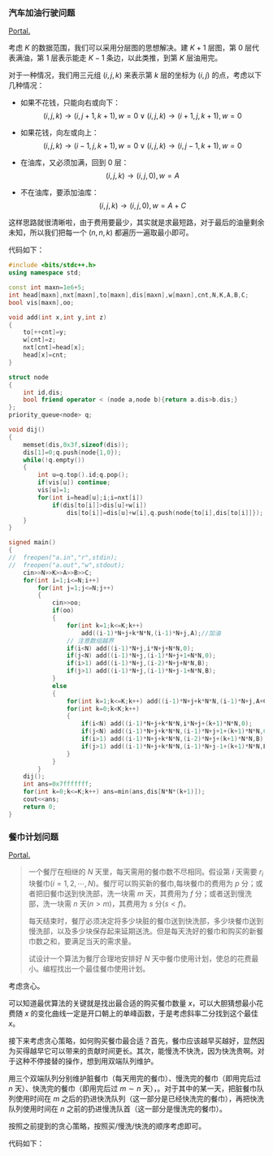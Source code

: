 ### 汽车加油行驶问题

[Portal.](https://www.luogu.com.cn/problem/P4009)

考虑 $K$ 的数据范围，我们可以采用分层图的思想解决。建 $K+1$ 层图，第 $0$ 层代表满油，第 $1$ 层表示能走 $K-1$ 条边，以此类推，到第 $K$ 层油用完。

对于一种情况，我们用三元组 $(i,j,k)$ 来表示第 $k$ 层的坐标为 $(i,j)$ 的点，考虑以下几种情况：

- 如果不花钱，只能向右或向下：
  $$
  (i,j,k)\rightarrow(i,j+1,k+1),w=0\lor(i,j,k)\rightarrow(i+1,j,k+1),w=0
  $$

- 如果花钱，向左或向上：
  $$
  (i,j,k)\rightarrow(i-1,j,k+1),w=0\lor(i,j,k)\rightarrow(i,j-1,k+1),w=0
  $$

- 在油库，又必须加满，回到 $0$ 层：
  $$
  (i,j,k) \rightarrow (i,j,0),w=A
  $$

- 不在油库，要添加油库：
  $$
  (i,j,k)\rightarrow(i,j,0),w=A+C
  $$

这样思路就很清晰啦，由于费用要最少，其实就是求最短路，对于最后的油量剩余未知，所以我们把每一个 $(n,n,k)$ 都遍历一遍取最小即可。

代码如下：

```cpp
#include <bits/stdc++.h>
using namespace std;

const int maxn=1e6+5;
int head[maxn],nxt[maxn],to[maxn],dis[maxn],w[maxn],cnt,N,K,A,B,C;
bool vis[maxn],oo;

void add(int x,int y,int z)
{
	to[++cnt]=y;
	w[cnt]=z;
	nxt[cnt]=head[x];
	head[x]=cnt;
}

struct node
{
	int id,dis;
	bool friend operator < (node a,node b){return a.dis>b.dis;}
};
priority_queue<node> q;

void dij()
{
	memset(dis,0x3f,sizeof(dis));
	dis[1]=0;q.push(node{1,0});
	while(!q.empty())
	{
		int u=q.top().id;q.pop();
		if(vis[u]) continue;
		vis[u]=1;
		for(int i=head[u];i;i=nxt[i])
			if(dis[to[i]]>dis[u]+w[i])
				dis[to[i]]=dis[u]+w[i],q.push(node{to[i],dis[to[i]]});
	}
}

signed main()
{
//	freopen("a.in","r",stdin);
//	freopen("a.out","w",stdout);
	cin>>N>>K>>A>>B>>C;
	for(int i=1;i<=N;i++)
		for(int j=1;j<=N;j++)
		{
			cin>>oo;
			if(oo)
			{
				for(int k=1;k<=K;k++)
					add((i-1)*N+j+k*N*N,(i-1)*N+j,A);//加油 
				// 注意数组越界
				if(i<N) add((i-1)*N+j,i*N+j+N*N,0);
				if(j<N) add((i-1)*N+j,(i-1)*N+j+1+N*N,0);
				if(i>1) add((i-1)*N+j,(i-2)*N+j+N*N,B);
				if(j>1) add((i-1)*N+j,(i-1)*N+j-1+N*N,B);
			}
			else	
			{
				for(int k=1;k<=K;k++) add((i-1)*N+j+k*N*N,(i-1)*N+j,A+C);
				for(int k=0;k<K;k++)
				{ 
					if(i<N) add((i-1)*N+j+k*N*N,i*N+j+(k+1)*N*N,0);
					if(j<N) add((i-1)*N+j+k*N*N,(i-1)*N+j+1+(k+1)*N*N,0);
					if(i>1) add((i-1)*N+j+k*N*N,(i-2)*N+j+(k+1)*N*N,B);
					if(j>1) add((i-1)*N+j+k*N*N,(i-1)*N+j-1+(k+1)*N*N,B);
				}
			}
		}
	dij();
	int ans=0x7fffffff;
	for(int k=0;k<=K;k++) ans=min(ans,dis[N*N*(k+1)]);
	cout<<ans;
	return 0;
}
```

### 餐巾计划问题

[Portal.](https://www.luogu.com.cn/problem/P1251)

>一个餐厅在相继的 $N$ 天里，每天需用的餐巾数不尽相同。假设第 $i$ 天需要 $r_i$ 块餐巾$(i=1,2,\cdots,N)$。餐厅可以购买新的餐巾,每块餐巾的费用为 $p$ 分；或者把旧餐巾送到快洗部，洗一块需 $m$ 天，其费用为 $f$ 分；或者送到慢洗部，洗一块需 $n$ 天$(n>m)$，其费用为 $s$ 分$(s<f)$。
>
>每天结束时，餐厅必须决定将多少块脏的餐巾送到快洗部，多少块餐巾送到慢洗部，以及多少块保存起来延期送洗。但是每天洗好的餐巾和购买的新餐巾数之和，要满足当天的需求量。
>
>试设计一个算法为餐厅合理地安排好 $N$ 天中餐巾使用计划，使总的花费最小。编程找出一个最佳餐巾使用计划。
>

考虑贪心。

可以知道最优算法的关键就是找出最合适的购买餐巾数量 $x$，可以大胆猜想最小花费随 $x$ 的变化曲线一定是开口朝上的单峰函数，于是考虑斜率二分找到这个最佳 $x$。

接下来考虑贪心策略，如何购买餐巾最合适？首先，餐巾应该越早买越好，显然因为买得越早它可以带来的贡献时间更长。其次，能慢洗不快洗，因为快洗贵啊。对于这种不停接替的操作，想到用双端队列维护。

用三个双端队列分别维护脏餐巾（每天用完的餐巾）、慢洗完的餐巾（即用完后过 $n$ 天）、快洗完的餐巾（即用完后过 $m\sim n$ 天），。对于其中的某一天，把脏餐巾队列使用时间在 $m$ 之后的扔进快洗队列（这一部分是已经快洗完的餐巾），再把快洗队列使用时间在 $n$ 之前的扔进慢洗队首（这一部分是慢洗完的餐巾）。

按照之前提到的贪心策略，按照买/慢洗/快洗的顺序考虑即可。

代码如下：